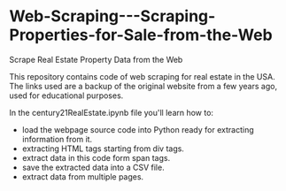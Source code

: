 # Web-Scraping---Scraping-Properties-for-Sale-from-the-Web
Scrape Real Estate Property Data from the Web

This repository contains code of web scraping for real estate in the USA. The links used are a backup of the original website from a few years ago, used for educational purposes.

In the century21RealEstate.ipynb file you'll learn how to:
  - load the webpage source code into Python ready for extracting information from it.
  - extracting HTML tags starting from div tags.
  - extract data in this code form span tags.
  - save the extracted data into a CSV file.
  - extract data from multiple pages.
